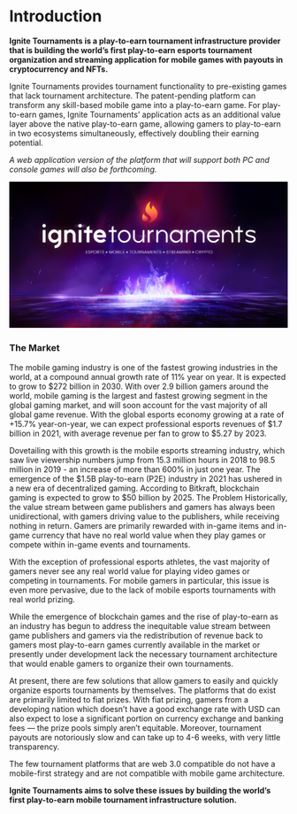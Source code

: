 # Introduction

**Ignite Tournaments is a play-to-earn tournament infrastructure provider that is building the world’s first play-to-earn esports tournament organization and streaming application for mobile games with payouts in cryptocurrency and NFTs.**&#x20;

Ignite Tournaments provides tournament functionality to pre-existing games that lack tournament architecture. The patent-pending platform can transform any skill-based mobile game into a play-to-earn game. For play-to-earn games, Ignite Tournaments’ application acts as an additional value layer above the native play-to-earn game, allowing gamers to play-to-earn in two ecosystems simultaneously, effectively doubling their earning potential.

_A web application version of the platform that will support both PC and console games will also be forthcoming._&#x20;

![](<.gitbook/assets/Ignite-link-photo (1).png>)

### The Market&#x20;

The mobile gaming industry is one of the fastest growing industries in the world, at a compound annual growth rate of 11% year on year. It is expected to grow to $272 billion in 2030. With over 2.9 billion gamers around the world, mobile gaming is the largest and fastest growing segment in the global gaming market, and will soon account for the vast majority of all global game revenue. With the global esports economy growing at a rate of +15.7% year-on-year, we can expect professional esports revenues of $1.7 billion in 2021, with average revenue per fan to grow to $5.27 by 2023.

Dovetailing with this growth is the mobile esports streaming industry, which saw live viewership numbers jump from 15.3 million hours in 2018 to 98.5 million in 2019 - an increase of more than 600% in just one year. The emergence of the $1.5B play-to-earn (P2E) industry in 2021 has ushered in a new era of decentralized gaming. According to Bitkraft, blockchain gaming is expected to grow to $50 billion by 2025. The Problem Historically, the value stream between game publishers and gamers has always been unidirectional, with gamers driving value to the publishers, while receiving nothing in return. Gamers are primarily rewarded with in-game items and in-game currency that have no real world value when they play games or compete within in-game events and tournaments.&#x20;

With the exception of professional esports athletes, the vast majority of gamers never see any real world value for playing video games or competing in tournaments. For mobile gamers in particular, this issue is even more pervasive, due to the lack of mobile esports tournaments with real world prizing.&#x20;

While the emergence of blockchain games and the rise of play-to-earn as an industry has begun to address the inequitable value stream between game publishers and gamers via the redistribution of revenue back to gamers most play-to-earn games currently available in the market or presently under development lack the necessary tournament architecture that would enable gamers to organize their own tournaments.&#x20;

At present, there are few solutions that allow gamers to easily and quickly organize esports tournaments by themselves. The platforms that do exist are primarily limited to fiat prizes. With fiat prizing, gamers from a developing nation which doesn’t have a good exchange rate with USD can also expect to lose a significant portion on currency exchange and banking fees — the prize pools simply aren’t equitable. Moreover, tournament payouts are notoriously slow and can take up to 4-6 weeks, with very little transparency.&#x20;

The few tournament platforms that are web 3.0 compatible do not have a mobile-first strategy and are not compatible with mobile game architecture.&#x20;

**Ignite Tournaments aims to solve these issues by building the world’s first play-to-earn mobile tournament infrastructure solution.**
